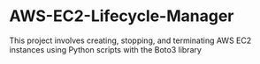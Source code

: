 # AWS-EC2-Lifecycle-Manager
 This project involves creating, stopping, and terminating AWS EC2 instances using Python scripts with the Boto3 library
